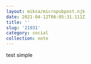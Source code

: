 ```yaml
---
layout: miksa/micropubpost.njk
date: 2021-04-12T06:05:31.111Z
title: ''
slug: '21931'
category: social
collection: note
---
```

test simple
